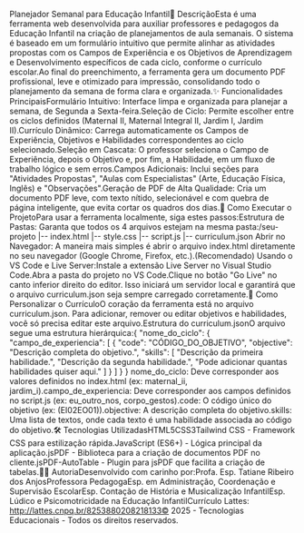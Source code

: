 Planejador Semanal para Educação Infantil📝 DescriçãoEsta é uma ferramenta web desenvolvida para auxiliar professores e pedagogos da Educação Infantil na criação de planejamentos de aula semanais. O sistema é baseado em um formulário intuitivo que permite alinhar as atividades propostas com os Campos de Experiência e os Objetivos de Aprendizagem e Desenvolvimento específicos de cada ciclo, conforme o currículo escolar.Ao final do preenchimento, a ferramenta gera um documento PDF profissional, leve e otimizado para impressão, consolidando todo o planejamento da semana de forma clara e organizada.✨ Funcionalidades PrincipaisFormulário Intuitivo: Interface limpa e organizada para planejar a semana, de Segunda a Sexta-feira.Seleção de Ciclo: Permite escolher entre os ciclos definidos (Maternal II, Maternal Integral II, Jardim I, Jardim II).Currículo Dinâmico: Carrega automaticamente os Campos de Experiência, Objetivos e Habilidades correspondentes ao ciclo selecionado.Seleção em Cascata: O professor seleciona o Campo de Experiência, depois o Objetivo e, por fim, a Habilidade, em um fluxo de trabalho lógico e sem erros.Campos Adicionais: Inclui seções para "Atividades Propostas", "Aulas com Especialistas" (Arte, Educação Física, Inglês) e "Observações".Geração de PDF de Alta Qualidade: Cria um documento PDF leve, com texto nítido, selecionável e com quebra de página inteligente, que evita cortar os quadros dos dias.🚀 Como Executar o ProjetoPara usar a ferramenta localmente, siga estes passos:Estrutura de Pastas: Garanta que todos os 4 arquivos estejam na mesma pasta:/seu-projeto
|-- index.html
|-- style.css
|-- script.js
|-- curriculum.json
Abrir no Navegador: A maneira mais simples é abrir o arquivo index.html diretamente no seu navegador (Google Chrome, Firefox, etc.).(Recomendado) Usando o VS Code e Live Server:Instale a extensão Live Server no Visual Studio Code.Abra a pasta do projeto no VS Code.Clique no botão "Go Live" no canto inferior direito do editor. Isso iniciará um servidor local e garantirá que o arquivo curriculum.json seja sempre carregado corretamente.🔧 Como Personalizar o CurrículoO coração da ferramenta está no arquivo curriculum.json. Para adicionar, remover ou editar objetivos e habilidades, você só precisa editar este arquivo.Estrutura do curriculum.jsonO arquivo segue uma estrutura hierárquica:{
  "nome_do_ciclo": {
    "campo_de_experiencia": [
      { 
        "code": "CÓDIGO_DO_OBJETIVO", 
        "objective": "Descrição completa do objetivo.",
        "skills": [
          "Descrição da primeira habilidade.",
          "Descrição da segunda habilidade.",
          "Pode adicionar quantas habilidades quiser aqui."
        ] 
      }
    ]
  }
}
nome_do_ciclo: Deve corresponder aos valores definidos no index.html (ex: maternal_ii, jardim_i).campo_de_experiencia: Deve corresponder aos campos definidos no script.js (ex: eu_outro_nos, corpo_gestos).code: O código único do objetivo (ex: (EI02EO01)).objective: A descrição completa do objetivo.skills: Uma lista de textos, onde cada texto é uma habilidade associada ao código do objetivo.🛠️ Tecnologias UtilizadasHTML5CSS3Tailwind CSS - Framework CSS para estilização rápida.JavaScript (ES6+) - Lógica principal da aplicação.jsPDF - Biblioteca para a criação de documentos PDF no cliente.jsPDF-AutoTable - Plugin para jsPDF que facilita a criação de tabelas.👩‍🏫 AutoriaDesenvolvido com carinho por:Profa. Esp. Tatiane Ribeiro dos AnjosProfessora PedagogaEsp. em Administração, Coordenação e Supervisão EscolarEsp. Contação de História e Musicalização InfantilEsp. Lúdico e Psicomotricidade na Educação InfantilCurrículo Lattes: http://lattes.cnpq.br/8253880208218133© 2025 - Tecnologias Educacionais - Todos os direitos reservados.